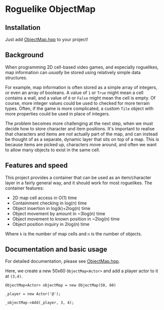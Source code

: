 # Roguelike ObjectMap

## Installation
Just add [ObjectMap.hpp](https://github.com/astewartau/Roguelike-ObjectMap/blob/master/ObjectMap.hpp) to your project!

## Background
When programming 2D cell-based video games, and especially roguelikes, map information can *usually* be stored using relatively simple data structures.

For example, map information is often stored as a simple array of integers, or even an array of booleans. A value of `1` or `True` might mean a cell contains a wall, and a value of `0` or `False` might mean the cell is empty. Of course, more integer values could be used to checked for more terrain types. Often, if the game is more complicated, a custom `Tile` object with more properties could be used in place of integers.

The problem becomes more challenging at the next step, when we must decide how to store character and item positions. It's important to realise that characters and items are *not* actually part of the map, and can instead be thought of as a separate, dynamic layer that sits on top of a map. This is because items are picked up, characters move around, and often we want to allow many objects to exist in the same cell.

## Features and speed
This project provides a container that can be used as an item/character layer in a fairly general way, and it should work for most roguelikes. The container features:

- 2D map cell access in O(1) time
- Containment checking in log(n) time
- Object insertion in log(k)+2log(n) time
- Object movement by amount in ~3log(n) time
- Object movement to known position in ~2log(n) time
- Object position inquiry in 2log(n) time

Where `k` is the number of map cells and `n` is the number of objects.

## Documentation and basic usage
For detailed documentation, please see [ObjectMap.hpp](https://github.com/astewartau/Roguelike-ObjectMap/blob/master/ObjectMap.hpp).

Here, we create a new 50x60 `ObjectMap<Actor>` and add a player actor to it at `(3,4)`.

```
ObjectMap<Actor> objectMap = new ObjectMap(50, 60)

_player = new Actor('@');

_objectMap->Add(_player, 3, 4);

```
